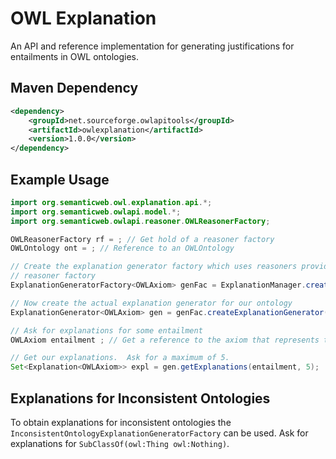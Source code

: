 OWL Explanation
==============

An API and reference implementation for generating justifications for entailments in OWL ontologies.

Maven Dependency
----------------
```xml
<dependency>
    <groupId>net.sourceforge.owlapitools</groupId>
    <artifactId>owlexplanation</artifactId>
    <version>1.0.0</version>
</dependency>
```

Example Usage
-------------
```java
import org.semanticweb.owl.explanation.api.*;
import org.semanticweb.owlapi.model.*;
import org.semanticweb.owlapi.reasoner.OWLReasonerFactory;

OWLReasonerFactory rf = ; // Get hold of a reasoner factory
OWLOntology ont = ; // Reference to an OWLOntology

// Create the explanation generator factory which uses reasoners provided by the specified
// reasoner factory
ExplanationGeneratorFactory<OWLAxiom> genFac = ExplanationManager.createExplanationGeneratorFactory(rf);

// Now create the actual explanation generator for our ontology
ExplanationGenerator<OWLAxiom> gen = genFac.createExplanationGenerator(ont);

// Ask for explanations for some entailment
OWLAxiom entailment ; // Get a reference to the axiom that represents the entailment that we want explanation for

// Get our explanations.  Ask for a maximum of 5.
Set<Explanation<OWLAxiom>> expl = gen.getExplanations(entailment, 5);
```

Explanations for Inconsistent Ontologies
----------------------------------------

To obtain explanations for inconsistent ontologies the ```InconsistentOntologyExplanationGeneratorFactory``` can
be used.  Ask for explanations for ```SubClassOf(owl:Thing owl:Nothing)```.

